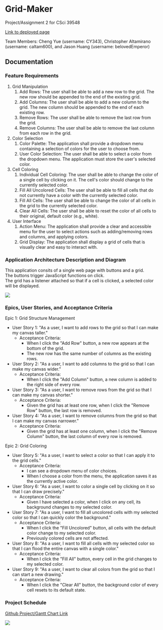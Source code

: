 # Grid-Maker
Project/Assignment 2 for CSci 39548

[Link to deployed page](https://belovedemperor.github.io/Grid-Maker/)

Team Members: Cheng Yue (username: CY343), Christopher Altamirano (username: caltam600), and Jason Huang (username: belovedEmperor)

## Documentation
### Feature Requirements
1. Grid Manipulation
    1. Add Rows: The user shall be able to add a new row to the grid. The new row should be appended to the end of the existing grid.
    2. Add Columns: The user shall be able to add a new column to the grid. The new column should be appended to the end of each existing row.
    3. Remove Rows: The user shall be able to remove the last row from the grid.
    4. Remove Columns: The user shall be able to remove the last column from each row in the grid.
2. Color Selection
    1. Color Palette: The application shall provide a dropdown menu containing a selection of colors for the user to choose from.
    2. User Color Selection: The user shall be able to select a color from the dropdown menu. The application must store the user's selected color.
3. Cell Coloring
    1. Individual Cell Coloring: The user shall be able to change the color of a single cell by clicking on it. The cell's color should change to the currently selected color.
    2. Fill All Uncolored Cells: The user shall be able to fill all cells that do not currently have a color with the currently selected color.
    3. Fill All Cells: The user shall be able to change the color of all cells in the grid to the currently selected color.
    4. Clear All Cells: The user shall be able to reset the color of all cells to their original, default color (e.g., white).
4. User Interface
    1. Action Menu: The application shall provide a clear and accessible menu for the user to select actions such as adding/removing rows and columns, and applying colors.
    2. Grid Display: The application shall display a grid of cells that is visually clear and easy to interact with.

### Application Architecture Description and Diagram
This application consits of a single web page with buttons and a grid.<br>
The buttons trigger JavaScript functions on click.<br>
The grid has a listener attached so that if a cell is clicked, a selected color will be displayed.

![](https://github.com/user-attachments/assets/4646de77-408e-48d6-a320-2cb81376d0d0)

### Epics, User Stories, and Acceptance Criteria
Epic 1: Grid Structure Management
- User Story 1: "As a user, I want to add rows to the grid so that I can make my canvas taller."
    - Acceptance Criteria:
        - When I click the "Add Row" button, a new row appears at the bottom of the grid.
        - The new row has the same number of columns as the existing rows.
- User Story 2: "As a user, I want to add columns to the grid so that I can make my canvas wider."
    - Acceptance Criteria:
        - When I click the "Add Column" button, a new column is added to the right side of every row.
- User Story 3: "As a user, I want to remove rows from the grid so that I can make my canvas shorter."
    - Acceptance Criteria:
        - Given the grid has at least one row, when I click the "Remove Row" button, the last row is removed.
- User Story 4: "As a user, I want to remove columns from the grid so that I can make my canvas narrower."
    - Acceptance Criteria:
        - Given the grid has at least one column, when I click the "Remove Column" button, the last column of every row is removed.

Epic 2: Grid Coloring
- User Story 5: "As a user, I want to select a color so that I can apply it to the grid cells."
    - Acceptance Criteria:
        - I can see a dropdown menu of color choices.
        - When I choose a color from the menu, the application saves it as the currently active color.
- User Story 6: "As a user, I want to color a single cell by clicking on it so that I can draw precisely."
    - Acceptance Criteria:
        - Given I have selected a color, when I click on any cell, its background changes to my selected color.
- User Story 7: "As a user, I want to fill all uncolored cells with my selected color so that I can quickly color the background."
    - Acceptance Criteria:
        - When I click the "Fill Uncolored" button, all cells with the default color change to my selected color.
        - Previously colored cells are not affected.
- User Story 8: "As a user, I want to fill all cells with my selected color so that I can flood the entire canvas with a single color."
    - Acceptance Criteria:
        - When I click the "Fill All" button, every cell in the grid changes to my selected color.
- User Story 9: "As a user, I want to clear all colors from the grid so that I can start a new drawing."
    - Acceptance Criteria:
        - When I click the "Clear All" button, the background color of every cell resets to its default state.

### Project Schedule
[Github Project/Gantt Chart Link](https://github.com/users/belovedEmperor/projects/3/views/1)

![](https://github.com/user-attachments/assets/dae90809-dada-4b9e-8a6a-51120edf84dd)

